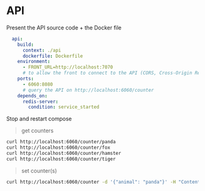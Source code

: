 # API

Present the API source code + the Docker file


```yaml
  api:
    build:        
      context: ./api
      dockerfile: Dockerfile
    environment:
      - FRONT_URL=http://localhost:7070
      # to allow the front to connect to the API (CORS, Cross-Origin Resource Sharing)
    ports:
      - 6060:8080
      # query the API on http://localhost:6060/counter
    depends_on:
      redis-server:
        condition: service_started
```

Stop and restart compose

> get counters
```bash
curl http://localhost:6060/counter/panda
curl http://localhost:6060/counter/fox
curl http://localhost:6060/counter/hamster
curl http://localhost:6060/counter/tiger
```

> set counter(s)
```bash
curl http://localhost:6060/counter -d '{"animal": "panda"}' -H "Content-Type: application/json"
```

